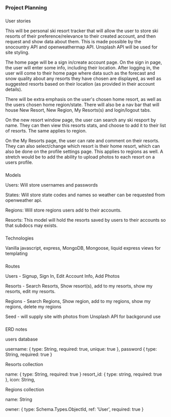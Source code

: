 ### Project Planning

###

User stories

This will be personal ski resort tracker that will allow the user to store
ski resorts of their preference/relevance to their created account, and then request and show data about them. This is made possible by the snocountry API and openweathermap API. Unsplash API will be used for site styling.

The home page will be a sign in/create account page. On the sign in page, the user will enter some info, including their location. After logging in, the user will come to their home page where data such as the forecast and snow quality about any resorts they have chosen are displayed, as well as suggested resorts based on their location (as provided in their account details).

There will be extra emphasis on the user's chosen home resort, as well as the users chosen home region/state. There will also be a nav bar that will house New Resort, New Region, My Resorts(s) and login/logout tabs.

On the new resort window page, the user can search any ski resport by name. They can then view this resorts stats, and choose to add it to their list of resorts. The same applies to region.

On the My Resorts page, the user can rate and comment on their resorts. They can also select/change which resort is their home resort, which can also be done on the profile settings page. This applies to regions as well. A stretch would be to add the ability to upload photos to each resort on a users profile.

###

Models

Users: Will store usernames and passwords

States: Will store state codes and names so weather can be requested from openweather api.

Regions: Will store regions users add to their accounts.

Resorts: This model will hold the resorts saved by users to their accounts so that subdocs may exists.

###

Technologies

Vanilla javascript, express, MongoDB, Mongoose, liquid express views for templating

###

Routes

Users - Signup, Sign In, Edit Account Info, Add Photos

Resorts - Search Resorts, Show resort(s), add to my resorts, show my resorts, edit my resorts.

Regions - Search Regions, Show region, add to my regions, show my regions, delete my regions

Seed - will supply site with photos from Unsplash API for backgorund use

###

ERD notes

users database

username: {
type: String,
required: true,
unique: true
}, password {
type: String,
required: true
}


Resorts collection

name: {
type: String,
required: true
}
resort_id: {
type: string,
required: true
},
icon: String,



Regions collection

name: String

owner: {
type: Schema.Types.ObjectId,
ref: 'User',
required: true
}


